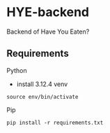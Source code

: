 # HYE-backend

Backend of Have You Eaten?

## Requirements

Python

- install 3.12.4 venv

```
source env/bin/activate
```

Pip

```
pip install -r requirements.txt
```

